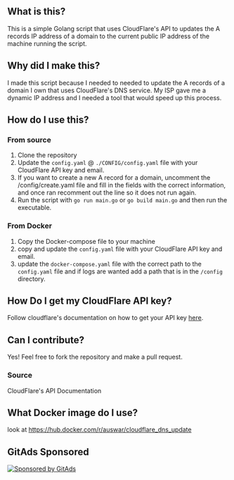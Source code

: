 <!-- GitAds-Verify: 3GO71XTDXU9WLKO8E4AGFKS62M1GRFJC -->

## What is this?

This is a simple Golang script that uses CloudFlare's API to updates the A records IP address of a domain to the current public IP address of the machine running the script.

## Why did I make this?

I made this script because I needed to needed to update the A records of a domain I own that uses CloudFlare's DNS service. My ISP gave me a dynamic IP address and I needed a tool that would speed up this process.

## How do I use this?

### From source
1. Clone the repository
2. Update the `config.yaml` @ `./CONFIG/config.yaml` file with your CloudFlare API key and email.
3. If you want to create a new A record for a domain, uncomment the /config/create.yaml file and fill in the fields with the correct information, and once ran recomment out the line so it does not run again.
3. Run the script with `go run main.go` or `go build main.go` and then run the executable.

### From Docker
1. Copy the Docker-compose file to your machine
2. copy and update the `config.yaml` file with your CloudFlare API key and email.
3. update the `docker-compose.yaml` file with the correct path to the `config.yaml` file and if logs are wanted add a path that is in the `/config` directory.

## How Do I get my CloudFlare API key?

Follow cloudflare's documentation on how to get your API key [here](https://developers.cloudflare.com/fundamentals/api/get-started/create-token/).

## Can I contribute?

Yes! Feel free to fork the repository and make a pull request.


### Source
<a src =https://developers.cloudflare.com/api> CloudFlare's API Documentation </a>


## What Docker image do I use?

look at https://hub.docker.com/r/auswar/cloudflare_dns_update



## GitAds Sponsored
[![Sponsored by GitAds](https://gitads.dev/v1/ad-serve?source=ausward/cloudflare_dns_tool@github)](https://gitads.dev/v1/ad-track?source=ausward/cloudflare_dns_tool@github)



